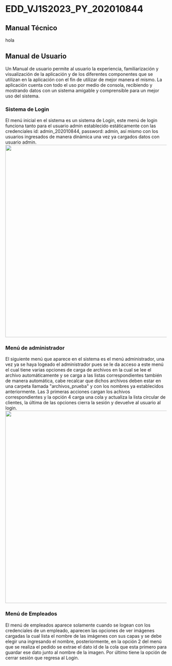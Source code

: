 ﻿# EDD_VJ1S2023_PY_202010844
## Manual Técnico
hola
## Manual de Usuario
Un Manual de usuario permite al usuario la experiencia, familiarización y visualización de la aplicación y de los diferentes componentes que se utilizan en la aplicación con el fin de utilizar de mejor manera el mismo. La aplicación cuenta con todo el uso por medio de consola, recibiendo y mostrando datos con un sistema amigable y comprensible para un mejor uso del sistema.

### Sistema de Login

El menú inicial en el sistema es un sistema de Login, este menú de login funciona tanto para el usuario admin establecido estáticamente con las credenciales id: admin_202010844, password: admin, así mismo con los usuarios ingresados de manera dinámica una vez ya cargados datos con usuario admin.
<br>
<img align='center' src="https://github.com/K-Giron/EDD_VJ1S2023_PY_202010844/assets/68490914/ea5a3522-afcb-4f3f-a23b-51386e89cfc6" width="600">
<br>
### Menú de administrador

El siguiente menú que aparece en el sistema es el menú administrador, una vez ya se haya logeado el administrador pues se le da acceso a este menú el cual tiene varias opciones de carga de archivos en la cual se lee el archivo automáticamente y se carga a las listas correspondientes también de manera automática, cabe recalcar que dichos archivos deben estar en una carpeta llamada "archivos_prueba" y con los nombres ya establecidos anteriormente. Las 3 primeras acciones cargan los achivos correspondientes y la opción 4 carga una cola y actualiza la lista circular de clientes, la última de las opciones cierra la sesión y devuelve al usuario al login.
<br>
<img align='center' src="https://github.com/K-Giron/EDD_VJ1S2023_PY_202010844/assets/68490914/092cac4d-3d35-4dbf-a1db-a275ef45a071" width="600">
<br>
### Menú de Empleados

El menú de empleados aparece solamente cuando se logean con los credenciales de un empleado, aparecen las opciones de ver imágenes cargadas la cual lista el nombre de las imágenes con sus capas y se debe elegir una ingresando el nombre, posteriormente, en la opción 2 del menú que se realiza el pedido se extrae el dato id de la cola que esta primero para guardar ese dato junto al nombre de la imagen. Por último tiene la opción de cerrar sesión que regresa al Login.




